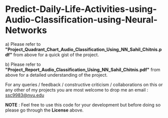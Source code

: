 # Predict-Daily-Life-Activities-using-Audio-Classification-using-Neural-Networks


a)	Please refer to **"Project_Quadrant_Chart_Audio_Classification_Using_NN_Sahil_Chitnis.pdf"** from above for a quick gist of the project.

b)	Please refer to **"Project_Report_Audio_Classification_Using_NN_Sahil_Chitnis.pdf"** from above for a detailed understanding of the project.

For any queries / feedback / constructive criticism / collaborations on this or any other of my projects you are most welcome to drop me an email : ssc9983@nyu.edu

**NOTE** : Feel free to use this code for your development but before doing so please go through the **License** above.
